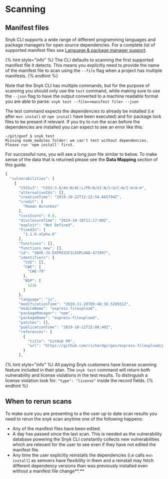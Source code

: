 # Scanning



## Manifest files <a href="6f65ebbb-6b2b-47aa-99b9-93cac28849a8" id="6f65ebbb-6b2b-47aa-99b9-93cac28849a8"></a>

Snyk CLI supports a wide range of different programming languages and package managers for open source dependencies. For a complete list of supported manifest files see [Language & package manager support](../../../products/snyk-open-source/language-and-package-manager-support/).

{% hint style="info" %}
The CLI defaults to scanning the first supported manifest file it detects. This means you explicitly need to provide the name of the manifest file to scan using the `--file` flag when a project has multiple manifests.
{% endhint %}

Note that the Snyk CLI has multiple commands, but for the purpose of scanning you should only use the `test` command, while making sure to use the `--json` flag to have the output converted to a machine readable format you are able to parse: `snyk test --file=<manifest file> --json`

The test command expects the dependencies to already be installed (i.e after `mvn install` or `npm install` have been executed) and for package lock files to be present if relevant. If you try to run the scan before the dependencies are installed you can expect to see an error like this:

```
~/git/goof $ snyk test
Missing node_modules folder: we can't test without dependencies.
Please run 'npm install' first.
```

For successful runs, you will see a long json file similar to below. To make sense of the data that is returned please see the **Data Mapping** section of this guide.

```javascript
{
  "vulnerabilities": [
    {
      "CVSSv3": "CVSS:3.0/AV:N/AC:L/PR:N/UI:N/S:U/C:H/I:H/A:H",
      "alternativeIds": [],
      "creationTime": "2019-10-22T12:22:54.665794Z",
      "credit": [
        "Roman Burunkov"
      ],
      "cvssScore": 9.8,
      "disclosureTime": "2019-10-18T11:17:09Z",
      "exploit": "Not Defined",
      "fixedIn": [
        "1.1.6-alpha.6"
      ],
      "functions": [],
      "functions_new": [],
      "id": "SNYK-JS-EXPRESSFILEUPLOAD-473997",
      "identifiers": {
        "CVE": [],
        "CWE": [
          "CWE-79"
        ],
        "NSP": [
          1216
        ]
      },
      "language": "js",
      "modificationTime": "2019-11-20T09:48:38.528931Z",
      "moduleName": "express-fileupload",
      "packageManager": "npm",
      "packageName": "express-fileupload",
      "patches": [],
      "publicationTime": "2019-10-22T15:08:40Z",
      "references": [
        {
          "title": "GitHub PR",
          "url": "https://github.com/richardgirges/express-fileupload/pull/171"
        }
      ],
```

{% hint style="info" %}
All paying Snyk customers have license scanning feature included in their plan. The `snyk test` command will return both vulnerability and license violations in the test results. To distinguish a license violation look for: `"type": "license"` inside the record fields.
{% endhint %}

## When to rerun scans <a href="607b2cd8-2fb5-49ee-8473-319a42b8c421" id="607b2cd8-2fb5-49ee-8473-319a42b8c421"></a>

To make sure you are presenting to a the user up to date scan results you need to rerun the snyk scan anytime one of the following happens:

* Any of the manifest files have been edited.
* A day has passed since the last scan. This is needed as the vulnerability database powering the Snyk CLI constantly collects new vulnerabilities which are relevant for the user to see even if they have not edited the manifest file.
* Any time the user explicitly reinstalls the dependencies (i.e calls `mvn install`) as semvers have flexibility in them and a reinstall may fetch different dependency versions than was previously installed even without a manifest file change**.**
